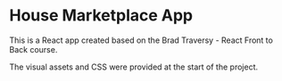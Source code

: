 # House Marketplace App

This is a React app created based on the Brad Traversy - React Front to Back course. 

The visual assets and CSS were provided at the start of the project.